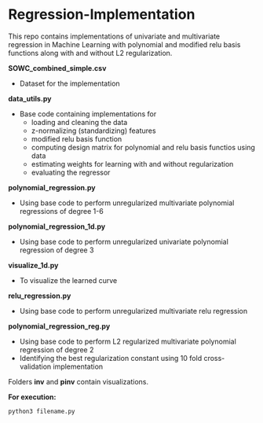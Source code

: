 # Regression-Implementation
This repo contains implementations of univariate and multivariate regression in Machine Learning with polynomial and modified relu basis functions along with and without L2 regularization.

**SOWC_combined_simple.csv**
- Dataset for the implementation    

**data_utils.py**
- Base code containing implementations for
    - loading and cleaning the data
    - z-normalizing (standardizing) features
    - modified relu basis function
    - computing design matrix for polynomial and relu basis functios using data
    - estimating weights for learning with and without regularization
    - evaluating the regressor
    
**polynomial_regression.py**
- Using base code to perform unregularized multivariate polynomial regressions of degree 1-6

**polynomial_regression_1d.py**
- Using base code to perform unregularized univariate polynomial regression of degree 3

**visualize_1d.py**
- To visualize the learned curve

**relu_regression.py**
- Using base code to perform unregularized multivariate relu regression

**polynomial_regression_reg.py**
- Using base code to perform L2 regularized multivariate polynomial regression of degree 2
- Identifying the best regularization constant using 10 fold cross-validation implementation

Folders **inv** and **pinv** contain visualizations.

**For execution:**
```
python3 filename.py
```



